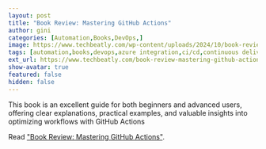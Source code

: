 ```yaml
---
layout: post
title: "Book Review: Mastering GitHub Actions"
author: gini
categories: [Automation,Books,DevOps,]
image: https://www.techbeatly.com/wp-content/uploads/2024/10/book-review-mastering-github-actions-1024x768.jpeg
tags: [automation,books,devops,azure integration,ci/cd,continuous delivery,continuous integration,deployment,devops,enterprise automation,eric chapman,event-driven workflows,github actions,github apps,github best practices,github features,hashicorp vault,reusable workflows,self-hosted runners,software development,version control,workflows,]
ext_url: https://www.techbeatly.com/book-review-mastering-github-actions/
show-avatar: true
featured: false
hidden: false
---
```


This book is an excellent guide for both beginners and advanced users, offering clear explanations, practical examples, and valuable insights into optimizing workflows with GitHub Actions

Read ["Book Review: Mastering GitHub Actions"](https://www.techbeatly.com/book-review-mastering-github-actions/).